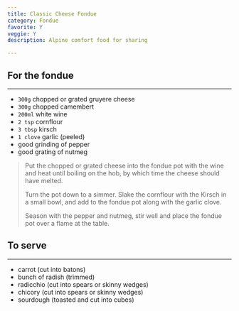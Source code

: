 ```yaml
---
title: Classic Cheese Fondue 
category: Fondue
favorite: Y
veggie: Y
description: Alpine comfort food for sharing

--- 
```


## For the fondue

---

* `300g` chopped or grated gruyere cheese
* `300g` chopped camembert
* `200ml` white wine
* `2 tsp` cornflour
* `3 tbsp` kirsch
* `1 clove` garlic (peeled)
* good grinding of pepper
* good grating of nutmeg

> Put the chopped or grated cheese into the fondue pot with the wine and heat until boiling on the hob, by which time the cheese should have melted.
>
> Turn the pot down to a simmer. Slake the cornflour with the Kirsch in a small bowl, and add to the fondue pot along with the garlic clove.
>
> Season with the pepper and nutmeg, stir well and place the fondue pot over a flame at the table.

## To serve

---

* carrot (cut into batons)
* bunch of radish (trimmed)
* radicchio (cut into spears or skinny wedges)
* chicory (cut into spears or skinny wedges)
* sourdough (toasted and cut into cubes)
 

